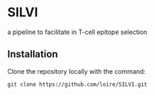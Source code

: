 
# SILVI
a pipeline to facilitate in T-cell epitope selection 

## Installation

Clone the repository locally with the command:
```
git clone https://github.com/loire/SILVI.git
```


